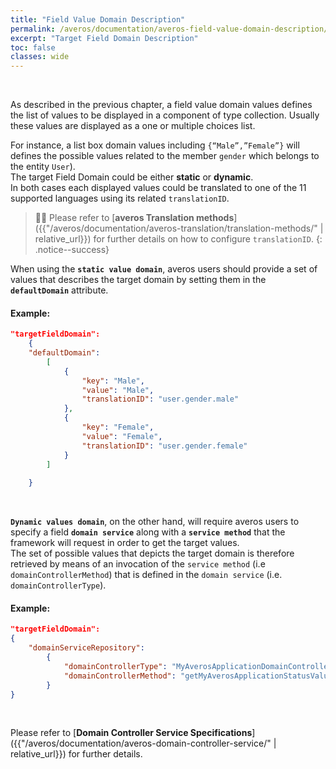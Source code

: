 ```yaml
---
title: "Field Value Domain Description"
permalink: /averos/documentation/averos-field-value-domain-description/
excerpt: "Target Field Domain Description"
toc: false
classes: wide
---
```


<br/>

As described in the previous chapter, a field value domain values defines the list of values to be displayed in a component of type collection. Usually these values are displayed as a one or multiple choices list.<br/>

For instance, a list box domain values including `{“Male”,”Female”}` will defines the possible values related to the member `gender` which belongs to the entity `User`).<br/> 
The target Field Domain could be either **static** or **dynamic**. <br/>
In both cases each displayed values could be translated to one of the 11 supported languages using its related `translationID`. <br/>

>🙋‍♂️ Please refer to [**averos Translation methods**]({{"/averos/documentation/averos-translation/translation-methods/" | relative_url}}) for further details on how to configure `translationID`. 
{: .notice--success}

When using the **`static value domain`**, averos users should provide a set of values that describes the target domain by setting them in the **`defaultDomain`** attribute. <br/>

#### Example:

```json
"targetFieldDomain": 
    {
    "defaultDomain":
        [
            {
                "key": "Male",
                "value": "Male",
                "translationID": "user.gender.male"
            },
            {
                "key": "Female",
                "value": "Female",
                "translationID": "user.gender.female"
            }
        ]
                
    }
```
<br/>

**`Dynamic values domain`**, on the other hand, will require averos users to specify a field **`domain service`** along with a **`service method`** that the framework will request in order to get the target values.<br/>
The set of possible values that depicts the target domain is therefore retrieved by means of an invocation of the `service method` (i.e `domainControllerMethod`) that is defined in the `domain service` (i.e. `domainControllerType`). <br/>

#### Example:

```json
"targetFieldDomain": 
{
    "domainServiceRepository": 
        {
            "domainControllerType": "MyAverosApplicationDomainControllerService",
            "domainControllerMethod": "getMyAverosApplicationStatusValueDomain"
        }
}
```
<br/>

Please refer to [**Domain Controller Service Specifications**]({{"/averos/documentation/averos-domain-controller-service/" | relative_url}}) for further details.

